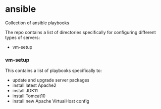 # ansible
Collection of ansible playbooks

The repo contains a list of directories specifically for configuring different types of servers:
- vm-setup

### vm-setup
This contains a list of playbooks specifically to:
- update and upgrade server packages
- install latest Apache2
- install JDK11
- install Tomcat10
- install new Apache VirtualHost config
